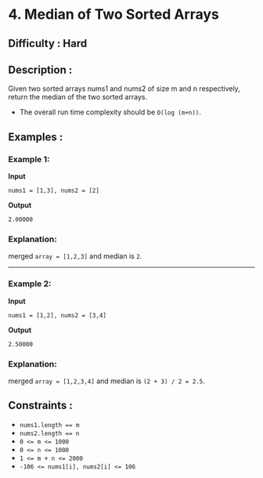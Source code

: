 # 4. Median of Two Sorted Arrays

## Difficulty : Hard

## Description : 

Given two sorted arrays nums1 and nums2 of size m and n respectively, return the median of the two sorted arrays.

- The overall run time complexity should be `O(log (m+n))`.

 
## Examples :

### Example 1:

**Input**
 ```
 nums1 = [1,3], nums2 = [2]
 ```
**Output**
 ```
 2.00000
 ```

### Explanation: 
merged `array = [1,2,3]` and median is `2`.

---

### Example 2:

**Input**
 ```
 nums1 = [1,2], nums2 = [3,4]
 ```
**Output**
 ```
 2.50000
 ```

### Explanation: 
merged `array = [1,2,3,4]` and median is `(2 + 3) / 2 = 2.5`.
 

## Constraints :

- `nums1.length == m`
- `nums2.length == n`
- `0 <= m <= 1000`
- `0 <= n <= 1000`
- `1 <= m + n <= 2000`
- `-106 <= nums1[i], nums2[i] <= 106`




